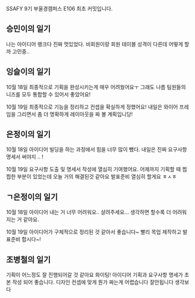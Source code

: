 SSAFY 9기 부울경캠퍼스 E106 최초 커밋입니다.

## 승민이의 일기
나는 아이디어 뱅크다
진짜 멋있었다.
비회원이랑 회원 테이블 성격이 다른데 어떻게 할까 고민중..


## 잉슬이의 일기
10월 18일
최종적으로 기획을 완성시키는게 매우 어려웠어요ㅜ
그래도 나름 팀원들의 니즈를 모두 통합할 수 있어서 좋았어요!

10월 19일
최종적으로 기능을 정리하고 컨셉을 확실하게 정했어요!
내일은 와이어 프레임을 그리면서 좀 더 명확하게 레이아웃을 짜 볼 계획입니당!


## 은정이의 일기
10월 18일 
아이디어 빌딩을 하는 과정에서 힘을 너무 많이 뺐다.
내일은 진짜 요구사항 명세서 써야지 .. ! 

10월 19일
요구사항 도출 및 명세서 작성에 열심히 기여했어요.
어제까지 기획할 때 찝찝한 부분이 있었는데 오늘 거의 해결된것 같아요 
발표준비 열심히 할게요 ㅎㅅㅎ 

## ㄱ은정이의 일기
10월 18일
아이디어 내는 거 너무 어려워요..
살려주세요... 생각하면 할수록 더 어려워지는 거 같아요.

10월 19일
아이디어가 구체적으로 정리된 것 같아서 좋습니다~
빨리 목업 제작하고 발표준비 합시다~!

## 조병철의 일기
기획이 어느정도 잘 진행되어갈 것 같아요 화이팅!
아이디어 기획과 요구사항 명세가 초본 작성 되어 좋습니다.
디자인 컨셉에 맞게 뭔가 짜는게 어렵습니다 잘안됩니다 생각보다
